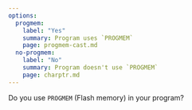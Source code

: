```yaml
---
options:
  progmem:
    label: "Yes"
    summary: Program uses `PROGMEM`
    page: progmem-cast.md
  no-progmem:
    label: "No"
    summary: Program doesn't use `PROGMEM`
    page: charptr.md
---
```


Do you use `PROGMEM` (Flash memory) in your program?
